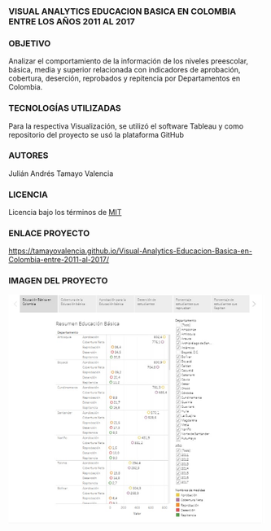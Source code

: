 <h3>VISUAL ANALYTICS EDUCACION BASICA EN COLOMBIA ENTRE LOS AÑOS 2011 AL 2017</h3>

<h3>OBJETIVO</h3>

Analizar el comportamiento de la información de los niveles preescolar, básica, media y superior relacionada con indicadores de aprobación, cobertura, deserción, reprobados y repitencia por Departamentos en Colombia.

<h3>TECNOLOGÍAS UTILIZADAS</h3>

Para la respectiva Visualización, se utilizó el software Tableau y como repositorio del proyecto se usó la plataforma GitHub

<h3>AUTORES</h3>

Julián Andrés Tamayo Valencia

<h3>LICENCIA</h3>

Licencia bajo los términos de <a href="LICENSE.md">MIT</a>

<h3>ENLACE PROYECTO</h3>

https://tamayovalencia.github.io/Visual-Analytics-Educacion-Basica-en-Colombia-entre-2011-al-2017/

<h3>IMAGEN DEL PROYECTO </h3>

![Imagen Educacion](EducacionBasica.jpg)
